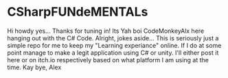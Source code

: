 # CSharpFUNdeMENTALs
 Hi howdy yes... Thanks for tuning in! Its Yah boi CodeMonkeyAlx here hanging out with the C# Code.
 Alright, jokes aside... This is seriously just a simple repo for me to keep my "Learning experiance" online. 
 If I do at some point manage to make a legit application using C# or unity. 
 I'll either post it here or on itch.io respectively based on what platform I am using at the time.
 Kay bye, 
 Alex